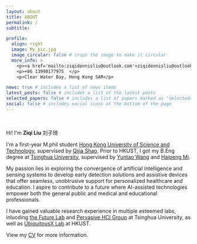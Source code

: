 ```yaml
---
layout: about
title: ABOUT
permalink: /
subtitle: 

profile:
  align: right
  image: My_pic.jpg
  image_circular: false # crops the image to make it circular
  more_info: >
    <p><a href='mailto:ziqidennisliu@outlook.com'>ziqidennisliu@outlook.com</a></p>
    <p>+86 13990177975  </p>
    <p>Clear Water Bay, Hong Kong SAR</p>

news: true # includes a list of news items
latest_posts: false # includes a list of the latest posts
selected_papers: false # includes a list of papers marked as "selected={true}"
social: false # includes social icons at the bottom of the page
---
```


<br>

Hi! I'm **Ziqi Liu** 刘子琦

I'm a first-year M.phil student [Hong Kong University of Science and Technology](https://isd.hkust.edu.hk/), supervised by [Qijia Shao](https://qijiashao.github.io/). Prior to HKUST, I got my B.Eng degree at [Tsinghua University](https://www.tsinghua.edu.cn/en/), supervised by [Yuntao Wang](https://pi.cs.tsinghua.edu.cn/lab/people/YuntaoWang/en/) and [Haipeng Mi](https://www.milab.design/team-1/mi-haipeng). 

My passion lies in exploring the convergence of artificial intelligence and sensing systems to develop early detection solutions and assistive devices that offer seamless, unobtrusive support for personalized healthcare and education. I aspire to contribute to a future where AI-assisted technologies empower both the general public and medical and educational professionals.

I have gained valuable research experience in multiple esteemed labs, inlucding [the Future Lab](https://thfl.tsinghua.edu.cn/en/) and [Pervasive HCI Group](https://pi.cs.tsinghua.edu.cn/) at Tsinghua University, as well as [UbiquitousX Lab](https://qijiashao.github.io/team/) at HKUST.

View my [CV](assets\pdf\CV_ziqi_liu.pdf) for more information.